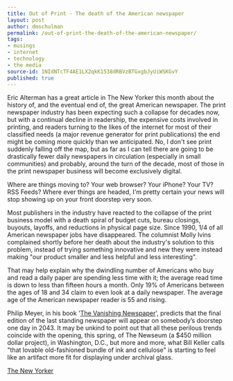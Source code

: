 ```yaml
---
title: Out of Print - The death of the American newspaper
layout: post
author: dmschulman
permalink: /out-of-print-the-death-of-the-american-newspaper/
tags:
- musings
- internet
- technology
- the media
source-id: 1NIdNTcTF4AE1LX2qkK1538dRBVzBTGxgbJyUiWSKGvY
published: true
---
```

Eric Alterman has a great article in The New Yorker this month about the history of, and the eventual end of, the great American newspaper. The print newspaper industry has been expecting such a collapse for decades now, but with a continual decline in readership, the expensive costs involved in printing, and readers turning to the likes of the internet for most of their classified needs (a major revenue generator for print publications) the end might be coming more quickly than we anticipated. No, I don't see print suddenly falling off the map, but as far as I can tell there are going to be drastically fewer daily newspapers in circulation (especially in small communities) and probably, around the turn of the decade, most of those in the print newspaper business will become exclusively digital.

Where are things moving to? Your web browser? Your iPhone? Your TV? RSS Feeds? Where ever things are headed, I'm pretty certain your news will stop showing up on your front doorstep very soon.

Most publishers in the industry have reacted to the collapse of the print business model with a death spiral of budget cuts, bureau closings, buyouts, layoffs, and reductions in physical page size. Since 1990, 1/4 of all American newspaper jobs have disappeared. The columnist Molly Ivins complained shortly before her death about the industry's solution to this problem, instead of trying something innovative and new they were instead making "our product smaller and less helpful and less interesting".

That may help explain why the dwindling number of Americans who buy and read a daily paper are spending less time with it; the average read time is down to less than fifteen hours a month. Only 19% of Americans between the ages of 18 and 34 claim to even look at a daily newspaper. The average age of the American newspaper reader is 55 and rising.

Philip Meyer, in his book '[The Vanishing Newspaper](http://amzn.to/2wd4aMx)', predicts that the final edition of the last standing newspaper will appear on somebody’s doorstep one day in 2043. It may be unkind to point out that all these perilous trends coincide with the opening, this spring, of The Newseum (a $450 million dollar project), in Washington, D.C., but more and more, what Bill Keller calls "that lovable old-fashioned bundle of ink and cellulose" is starting to feel like an artifact more fit for displaying under archival glass.

[The New Yorker](http://www.newyorker.com/reporting/2008/03/31/080331fa_fact_alterman)

